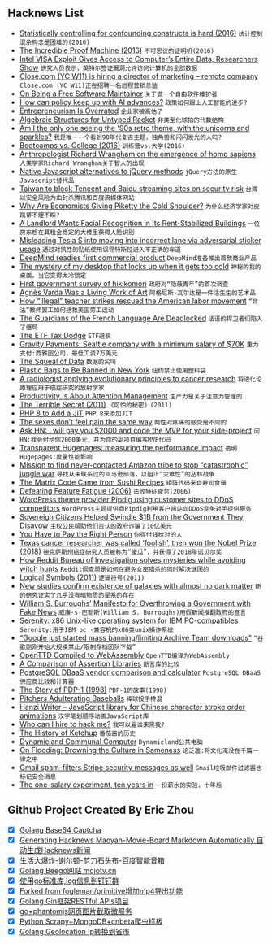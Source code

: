 ## Hacknews List


- [Statistically controlling for confounding constructs is hard (2016)](https://journals.plos.org/plosone/article?id=10.1371/journal.pone.0152719)  `统计控制混杂构念是困难的(2016)`
- [The Incredible Proof Machine (2016)](http://incredible.pm)  `不可思议的证明机(2016)`
- [Intel VISA Exploit Gives Access to Computer’s Entire Data, Researchers Show](https://gadgets.ndtv.com/laptops/news/intel-visa-sa-00086-exploit-researchers-computer-data-access-2014854)  `研究人员表示，英特尔签证漏洞允许访问计算机的全部数据`
- [Close.com (YC W11) is hiring a director of marketing – remote company](https://jobs.lever.co/close.io/26a9072c-4ede-42b5-b2a6-43ac6742ccde?lever-origin=applied&amp;lever-source%5B%5D=HN)  `Close.com (YC W11)正在招聘一名远程营销总监`
- [On Being a Free Software Maintainer](https://feaneron.com/2019/03/28/on-being-a-free-software-maintainer/)  `关于做一个自由软件维护者`
- [How can policy keep up with AI advances?](https://80000hours.org/podcast/episodes/openai-askell-brundage-clark-latest-in-ai-policy-and-strategy/)  `政策如何跟上人工智能的进步?`
- [Entrepreneurism Is Overrated](http://greyenlightenment.com/entrepreneurism-is-overrated/)  `企业家被高估了`
- [Algebraic Structures for Untyped Racket](https://github.com/dedbox/racket-algebraic)  `非类型化球拍的代数结构`
- [Am I the only one seeing the &#39;90s retro theme, with the unicorns and sparkles?](https://meta.stackoverflow.com/questions/382047/am-i-the-only-one-seeing-the-90s-retro-theme-with-the-unicorns-and-sparkles)  `我是唯一一个看到90年代复古主题，独角兽和闪闪发光的人吗?`
- [Bootcamps vs. College (2016)](https://triplebyte.com/blog/bootcamps-vs-college)  `训练营vs.大学(2016)`
- [Anthropologist Richard Wrangham on the emergence of homo sapiens](http://www.spiegel.de/international/interview-with-anthropologist-richard-wrangham-a-1259252.html)  `人类学家Richard Wrangham关于智人的出现`
- [Native Javascript alternatives to jQuery methods](https://github.com/nefe/You-Dont-Need-jQuery)  `jQuery方法的原生Javascript替代品`
- [Taiwan to block Tencent and Baidu streaming sites on security risk](https://asia.nikkei.com/Politics/International-relations/Taiwan-to-block-Tencent-and-Baidu-streaming-sites-on-security-risk)  `台湾以安全风险为由封杀腾讯和百度流媒体网站`
- [Why Are Economists Giving Piketty the Cold Shoulder?](http://bostonreview.net/class-inequality/marshall-steinbaum-why-are-economists-giving-piketty-cold-shoulder)  `为什么经济学家对皮凯蒂不理不睬?`
- [A Landlord Wants Facial Recognition in Its Rent-Stabilized Buildings](https://www.nytimes.com/2019/03/28/nyregion/rent-stabilized-buildings-facial-recognition.html)  `一位房东想在其租金稳定的大楼里获得人脸识别`
- [Misleading Tesla S into moving into incorrect lane via adversarial sticker usage](https://twitter.com/ashk4n/status/1112025340644196352)  `通过对抗性的贴纸使用误导特斯拉进入不正确的车道`
- [DeepMind readies first commercial product](https://www.ft.com/content/0e099914-514a-11e9-9c76-bf4a0ce37d49)  `DeepMind准备推出首款商业产品`
- [The mystery of my desktop that locks up when it gets too cold](https://utcc.utoronto.ca/~cks/space/blog/tech/ColdLockupMachineMystery)  `神秘的我的桌面，当它变得太冷锁定`
- [First government survey of hikikomori](https://www.japantimes.co.jp/news/2019/03/29/national/613000-japan-aged-40-64-recluses-says-first-government-survey-hikikomori/)  `政府对“隐蔽青年”的首次调查`
- [Agnès Varda Was a Living Work of Art](https://www.hollywoodreporter.com/news/agn-s-varda-was-a-living-work-art-1198251)  `阿格尼斯·瓦尔达是一件活生生的艺术品`
- [How “illegal” teacher strikes rescued the American labor movement](https://news.vice.com/en_us/article/mbzza3/how-illegal-teacher-strikes-rescued-the-american-labor-movement)  `“非法”教师罢工如何拯救美国劳工运动`
- [The Guardians of the French Language Are Deadlocked](https://www.nytimes.com/2019/03/03/world/europe/academie-francaise-france-deadlock.html)  `法语的捍卫者们陷入了僵局`
- [The ETF Tax Dodge](https://www.bloomberg.com/graphics/2019-etf-tax-dodge-lets-investors-save-big/)  `ETF避税`
- [Gravity Payments: Seattle company with a minimum salary of $70K](https://www.nytimes.com/2019/03/30/opinion/sunday/dan-price-minimum-wage.html)  `重力支付:西雅图公司，最低工资7万美元`
- [The Squeal of Data](https://tedium.co/2019/03/14/teletype-computer-evolution-history/)  `数据的尖叫`
- [Plastic Bags to Be Banned in New York](https://www.nytimes.com/2019/03/28/nyregion/plastic-bag-ban-.html)  `纽约禁止使用塑料袋`
- [A radiologist applying evolutionary principles to cancer research](https://www.wired.com/story/cancer-treatment-darwin-evolution/)  `将进化论原理应用于癌症研究的放射学家`
- [Productivity Is About Attention Management](https://www.nytimes.com/2019/03/28/smarter-living/productivity-isnt-about-time-management-its-about-attention-management.html)  `生产力是关于注意力管理的`
- [The Terrible Secret (2011)](https://blog.corememory.io/tom-bombadil.html)  `《可怕的秘密》(2011)`
- [PHP 8 to Add a JIT](https://blog.krakjoe.ninja/2019/03/php-gr8.html)  `PHP 8来添加JIT`
- [The sexes don’t feel pain the same way](https://www.nature.com/articles/d41586-019-00895-3)  `两性对疼痛的感受是不同的`
- [Ask HN: I will pay you $2000 and code the MVP for your side-project](item?id=19536156)  `问HN:我会付给你2000美元，并为你的副项目编写MVP代码`
- [Transparent Hugepages: measuring the performance impact](https://alexandrnikitin.github.io/blog/transparent-hugepages-measuring-the-performance-impact/)  `透明Hugepages:度量性能影响`
- [Mission to find never-contacted Amazon tribe to stop “catastrophic” jungle war](https://www.mirror.co.uk/news/world-news/mission-find-never-contacted-amazon-14106577)  `寻找从未联系过的亚马逊部落，以阻止“灾难性”的丛林战争`
- [The Matrix Code Came from Sushi Recipes](https://www.wired.com/story/the-matrix-code-sushi-recipe/)  `矩阵代码来自寿司食谱`
- [Defeating Feature Fatigue (2006)](https://hbr.org/2006/02/defeating-feature-fatigue)  `击败特征疲劳(2006)`
- [WordPress theme provider Pipdig using customer sites to DDoS competitors](https://www.jemjabella.co.uk/2019/security-alert-pipdig-insecure-ddosing-competitors/)  `WordPress主题提供商Pipdig利用客户网站向DDoS竞争对手提供服务`
- [Sovereign Citizens Helped Swindle $1B from the Government They Disavow](https://www.nytimes.com/2019/03/29/business/sovereign-citizens-financial-crime.html#)  `主权公民帮助他们否认的政府诈骗了10亿美元`
- [You Have to Pay the Right Person](https://www.bloomberg.com/opinion/articles/2019-03-13/you-have-to-pay-the-right-person)  `你得付钱给对的人`
- [Texas cancer researcher was called ‘foolish’, then won the Nobel Prize (2018)](https://www.washingtonpost.com/nation/2019/03/25/texas-scientist-was-called-foolish-arguing-immune-system-could-fight-cancer-then-he-won-nobel-prize/)  `德克萨斯州癌症研究人员被称为“傻瓜”，并获得了2018年诺贝尔奖`
- [How Reddit Bureau of Investigation solves mysteries while avoiding witch hunts](https://www.wired.co.uk/article/moderators-rbi-reddit-fbi)  `Reddit调查局是如何在避免女巫猎杀的同时解决谜团的`
- [Logical Symbols (2011)](http://www.philosophypages.com/lg/e10a.htm)  `逻辑符号(2011)`
- [New studies confirm existence of galaxies with almost no dark matter](https://news.yale.edu/2019/03/29/new-studies-confirm-existence-galaxies-almost-no-dark-matter)  `新的研究证实了几乎没有暗物质的星系的存在`
- [William S. Burroughs’ Manifesto for Overthrowing a Government with Fake News](http://www.openculture.com/2019/03/william-s-burroughs-manifesto-for-overthrowing-a-corrupt-government-with-fake-news.html)  `威廉·s·巴勒斯(William S. Burroughs)用假新闻推翻政府的宣言`
- [Serenity: x86 Unix-like operating system for IBM PC-compatibles](https://github.com/awesomekling/serenity)  `Serenity:用于IBM pc -兼容机的x86类unix操作系统`
- [“Google just started mass banning/limiting Archive Team downloads”](https://twitter.com/textfiles/status/1112494767601053696)  `“谷歌刚刚开始大规模禁止/限制存档团队下载”`
- [OpenTTD Compiled to WebAssembly](https://milek7.pl/openttd-wasm/)  `OpenTTD编译为WebAssembly`
- [A Comparison of Assertion Libraries](https://blog.frankel.ch/comparison-assertion-libraries/)  `断言库的比较`
- [PostgreSQL DBaaS vendor comparison and calculator](https://barnabas.me/articles/postgres-dbaas.html)  `PostgreSQL DBaaS供应商比较和计算器`
- [The Story of PDP-1 (1998)](https://gordonbell.azurewebsites.net/digital/timeline/pdp-1story.htm)  `PDP-1的故事(1998)`
- [Pitchers Adulterating Baseballs](https://www.nytimes.com/2019/03/29/sports/baseball/pitching.html)  `棒球投手搀混`
- [Hanzi Writer – JavaScript library for Chinese character stroke order animations](https://chanind.github.io/hanzi-writer/)  `汉字笔划顺序动画JavaScript库`
- [Who can I hire to hack me?](https://shkspr.mobi/blog/2019/03/who-can-i-hire-to-hack-me/)  `我可以雇谁来黑我?`
- [The History of Ketchup](https://www.saturdayeveningpost.com/2019/01/the-history-of-ketchup/)  `番茄酱的历史`
- [Dynamicland Communal Computer](https://dynamicland.org/)  `Dynamicland公共电脑`
- [On Flooding: Drowning the Culture in Sameness](https://longreads.com/2019/03/29/on-flooding-drowning-the-culture-in-sameness/)  `论泛滥:将文化淹没在千篇一律之中`
- [Gmail spam-filters Stripe security messages as well](https://github.com/nh2/gmail-spamfilters-paypal-security-messages#update-gmail-spamfilters-stripe-as-well)  `Gmail垃圾邮件过滤器也标记安全消息`
- [The one-salary experiment, ten years in](https://iwantmyname.com/blog/the-one-salary-experiment-ten-years-in)  `一份薪水的实验，十年后`

## Github Project Created By Eric Zhou

- [x] [Golang Base64 Captcha](https://github.com/mojocn/base64Captcha)
- [x] [Generating Hacknews Maoyan-Movie-Board Markdown Automatically 自动生成Hacknews新闻](https://github.com/dejavuzhou/md-genie)
- [x] [生活大爆炸-谢尔顿-剪刀石头布-百度智能音箱](https://github.com/mojocn/dueros-bang-game)
- [x] [Golang Beego网站 mojotv.cn](https://github.com/mojocn/www.mojotv.cn)
- [x] [使用go标准库,log信息到钉钉群](https://github.com/mojocn/dooger)
- [x] [Forked from fogleman/primitive增加mp4导出功能](https://github.com/mojocn/primitive)
- [x] [Golang Gin框架RESTful APIs项目](https://github.com/JJJJJJJerk/ezier-golang-web-api-framework)
- [x] [go+phantomjs网页图片截取微服务](https://github.com/mojocn/screen_shot)
- [x] [Python Scrapy+MongoDB+cnbeta爬虫样板](https://github.com/mojocn/scrapy_mongodb_boilerplate_cnbeta)
- [x] [Golang Geolocation Ip转换到省市](https://github.com/mojocn/ip2location)